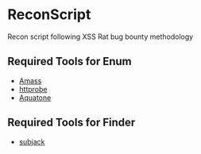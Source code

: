 # ReconScript
Recon script following XSS Rat bug bounty methodology


## Required Tools for Enum
 - [Amass](https://github.com/OWASP/Amass)
 - [httprobe](https://github.com/tomnomnom/httprobe)
 - [Aquatone](https://github.com/michenriksen/aquatone)

## Required Tools for Finder
 - [subjack](https://github.com/haccer/subjack)
